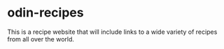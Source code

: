 # odin-recipes

This is a recipe website that will include links to a wide variety of recipes from all over the world.
